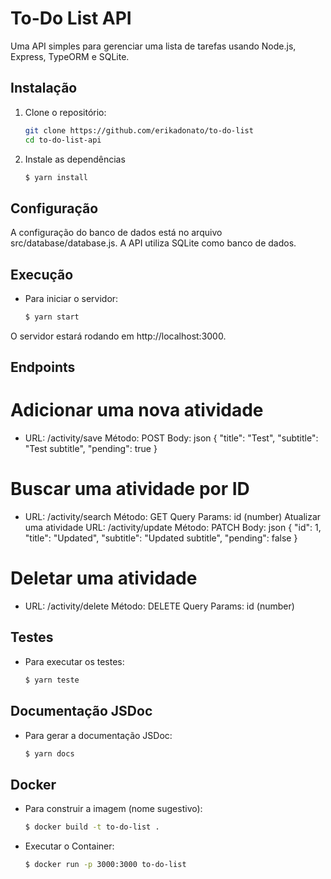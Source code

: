 # To-Do List API

Uma API simples para gerenciar uma lista de tarefas usando Node.js, Express, TypeORM e SQLite.

## Instalação

1. Clone o repositório:
   ```bash
   git clone https://github.com/erikadonato/to-do-list
   cd to-do-list-api

2. Instale as dependências
   ```bash
   $ yarn install

## Configuração

A configuração do banco de dados está no arquivo src/database/database.js. A API utiliza SQLite como banco de dados.


## Execução

- Para iniciar o servidor:

   ```bash
   $ yarn start

O servidor estará rodando em http://localhost:3000.

## Endpoints

# Adicionar uma nova atividade
- URL: /activity/save
    Método: POST
    Body:
    json
    {
        "title": "Test",
        "subtitle": "Test subtitle",
        "pending": true
    }

# Buscar uma atividade por ID
- URL: /activity/search
    Método: GET
    Query Params: id (number)
    Atualizar uma atividade
    URL: /activity/update
    Método: PATCH
    Body:
    json
    {
        "id": 1,
        "title": "Updated",
        "subtitle": "Updated subtitle",
        "pending": false
    }

# Deletar uma atividade
- URL: /activity/delete
    Método: DELETE
    Query Params: id (number)

## Testes

- Para executar os testes:
    ```bash
   $ yarn teste

## Documentação JSDoc

- Para gerar a documentação JSDoc:
    ```bash
   $ yarn docs


## Docker

- Para construir a imagem (nome sugestivo):
    ```bash
    $ docker build -t to-do-list .

- Executar o Container:
    ```bash
    $ docker run -p 3000:3000 to-do-list

